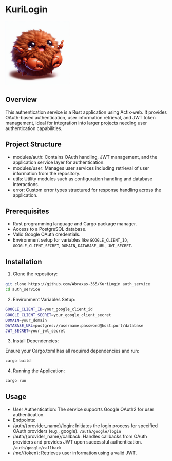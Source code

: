 # KuriLogin


<img src="kurirust.png" alt="KuriLogin Logo" width="200" height="auto">

## Overview

This authentication service is a Rust application using Actix-web. It provides OAuth-based
authentication, user information retrieval,
and JWT token management, ideal for integration into larger projects needing user
authentication capabilities.

## Project Structure
- modules/auth: Contains OAuth handling, JWT management, and the application service layer for authentication.
- modules/user: Manages user services including retrieval of user information from the repository.
- utils: Utility modules such as configuration handling and database interactions.
- error: Custom error types structured for response handling across the application.

## Prerequisites
-   Rust programming language and Cargo package manager.
-   Access to a PostgreSQL database.
-   Valid Google OAuth credentials.
-   Environment setup for variables like `GOOGLE_CLIENT_ID`, `GOOGLE_CLIENT_SECRET`, `DOMAIN`, `DATABASE_URL`, `JWT_SECRET`.

## Installation

1. Clone the repository:
  ```bash
git clone https://github.com/Abraxas-365/KuriLogin auth_service
cd auth_service
  ```

2. Environment Variables Setup:
  ```bash
GOOGLE_CLIENT_ID=your_google_client_id
GOOGLE_CLIENT_SECRET=your_google_client_secret
DOMAIN=your_domain 
DATABASE_URL=postgres://username:password@host:port/database
JWT_SECRET=your_jwt_secret
  ```

3. Install Dependencies:

Ensure your Cargo.toml has all required dependencies and run:
  ```bash
cargo build
  ```

4.	Running the Application:
  ```bash
cargo run
  ```

## Usage
- User Authentication: The service supports Google OAuth2 for user authentication.
- Endpoints:
- /auth/{provider_name}/login: Initiates the login process for specified OAuth providers (e.g., google). `/auth/google/login`
- /auth/{provider_name}/callback: Handles callbacks from OAuth providers and provides JWT upon successful authentication. `/auth/google/callback`
- /me/{token}: Retrieves user information using a valid JWT.
